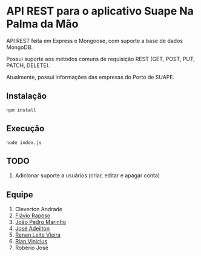 # API REST para o aplicativo Suape Na Palma da Mão

 API REST feita em Express e Mongoose, com suporte a base de dados MongoDB.

 Possui suporte aos métodos comuns de requisição REST (GET, POST, PUT, PATCH, DELETE).

 Atualmente, possui informações das empresas do Porto de SUAPE.

## Instalação

    npm install

## Execução

    node index.js

## TODO

1. Adicionar suporte a usuários (criar, editar e apagar conta)

## Equipe

1. Cleverton Andrade
2. [Flávio Raposo](https://github.com/flavio-raposo)
3. [João Pedro Marinho](https://github.com/marinhojp)
4. [José Adeilton](https://github.com/i1iadeilton)
5. [Renan Leite Vieira](https://github.com/renanleitev)
6. [Rian Vinicius](https://github.com/RianBorges)
7. Robério José